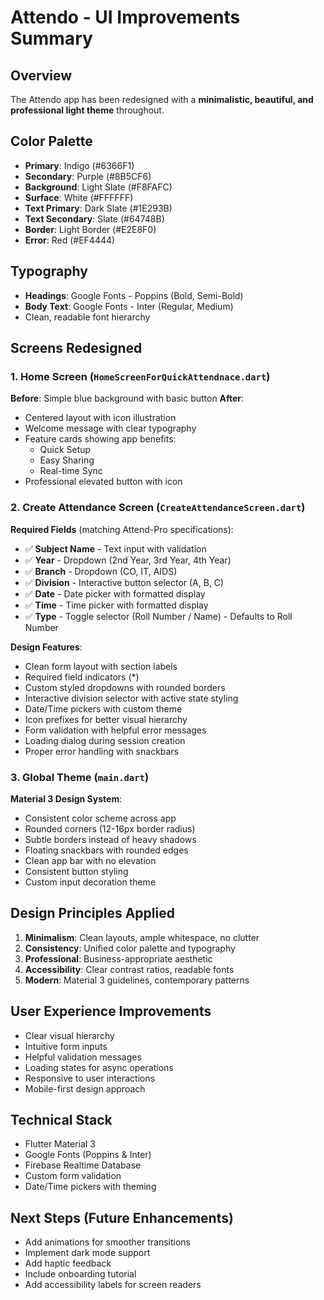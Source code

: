 # Attendo - UI Improvements Summary

## Overview
The Attendo app has been redesigned with a **minimalistic, beautiful, and professional light theme** throughout.

## Color Palette
- **Primary**: Indigo (#6366F1)
- **Secondary**: Purple (#8B5CF6)
- **Background**: Light Slate (#F8FAFC)
- **Surface**: White (#FFFFFF)
- **Text Primary**: Dark Slate (#1E293B)
- **Text Secondary**: Slate (#64748B)
- **Border**: Light Border (#E2E8F0)
- **Error**: Red (#EF4444)

## Typography
- **Headings**: Google Fonts - Poppins (Bold, Semi-Bold)
- **Body Text**: Google Fonts - Inter (Regular, Medium)
- Clean, readable font hierarchy

## Screens Redesigned

### 1. Home Screen (`HomeScreenForQuickAttendnace.dart`)
**Before**: Simple blue background with basic button
**After**: 
- Centered layout with icon illustration
- Welcome message with clear typography
- Feature cards showing app benefits:
  - Quick Setup
  - Easy Sharing
  - Real-time Sync
- Professional elevated button with icon

### 2. Create Attendance Screen (`CreateAttendanceScreen.dart`)
**Required Fields** (matching Attend-Pro specifications):
- ✅ **Subject Name** - Text input with validation
- ✅ **Year** - Dropdown (2nd Year, 3rd Year, 4th Year)
- ✅ **Branch** - Dropdown (CO, IT, AIDS)
- ✅ **Division** - Interactive button selector (A, B, C)
- ✅ **Date** - Date picker with formatted display
- ✅ **Time** - Time picker with formatted display
- ✅ **Type** - Toggle selector (Roll Number / Name) - Defaults to Roll Number

**Design Features**:
- Clean form layout with section labels
- Required field indicators (*)
- Custom styled dropdowns with rounded borders
- Interactive division selector with active state styling
- Date/Time pickers with custom theme
- Icon prefixes for better visual hierarchy
- Form validation with helpful error messages
- Loading dialog during session creation
- Proper error handling with snackbars

### 3. Global Theme (`main.dart`)
**Material 3 Design System**:
- Consistent color scheme across app
- Rounded corners (12-16px border radius)
- Subtle borders instead of heavy shadows
- Floating snackbars with rounded edges
- Clean app bar with no elevation
- Consistent button styling
- Custom input decoration theme

## Design Principles Applied
1. **Minimalism**: Clean layouts, ample whitespace, no clutter
2. **Consistency**: Unified color palette and typography
3. **Professional**: Business-appropriate aesthetic
4. **Accessibility**: Clear contrast ratios, readable fonts
5. **Modern**: Material 3 guidelines, contemporary patterns

## User Experience Improvements
- Clear visual hierarchy
- Intuitive form inputs
- Helpful validation messages
- Loading states for async operations
- Responsive to user interactions
- Mobile-first design approach

## Technical Stack
- Flutter Material 3
- Google Fonts (Poppins & Inter)
- Firebase Realtime Database
- Custom form validation
- Date/Time pickers with theming

## Next Steps (Future Enhancements)
- Add animations for smoother transitions
- Implement dark mode support
- Add haptic feedback
- Include onboarding tutorial
- Add accessibility labels for screen readers
